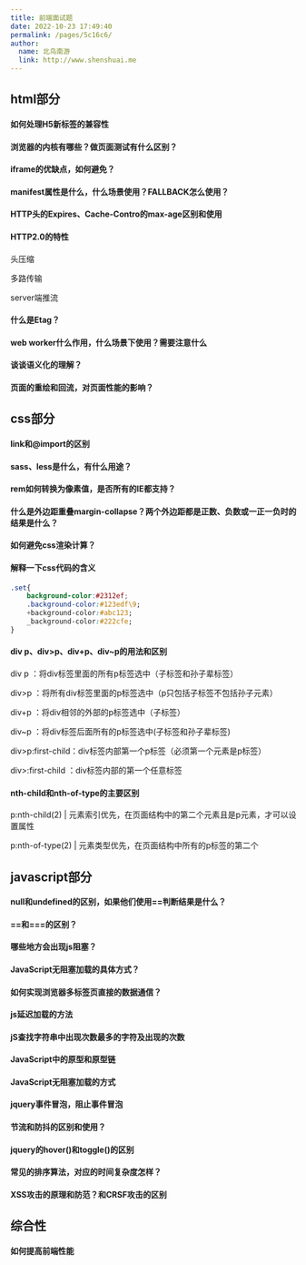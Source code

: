 ```yaml
---
title: 前端面试题
date: 2022-10-23 17:49:40
permalink: /pages/5c16c6/
author: 
  name: 北鸟南游
  link: http://www.shenshuai.me
---
```

## html部分

#### 如何处理H5新标签的兼容性



#### 浏览器的内核有哪些？做页面测试有什么区别？



#### iframe的优缺点，如何避免？



#### manifest属性是什么，什么场景使用？FALLBACK怎么使用？



#### HTTP头的Expires、Cache-Contro的max-age区别和使用



#### HTTP2.0的特性

头压缩

多路传输

server端推流

#### 什么是Etag？



#### web worker什么作用，什么场景下使用？需要注意什么



#### 谈谈语义化的理解？



#### 页面的重绘和回流，对页面性能的影响？




## css部分

#### link和@import的区别



#### sass、less是什么，有什么用途？



#### rem如何转换为像素值，是否所有的IE都支持？



#### 什么是外边距重叠margin-collapse？两个外边距都是正数、负数或一正一负时的结果是什么？



#### 如何避免css渲染计算？



#### 解释一下css代码的含义

```css
.set{
    background-color:#2312ef;
    .background-color:#123edf\9;
    +background-color:#abc123;
    _background-color:#222cfe;
}
```



#### div p、div>p、div+p、div~p的用法和区别

div p ：将div标签里面的所有p标签选中（子标签和孙子辈标签）

div>p ：将所有div标签里面的p标签选中（p只包括子标签不包括孙子元素）


div+p ：将div相邻的外部的p标签选中（子标签）

div~p ：将div标签后面所有的p标签选中(子标签和孙子辈标签)

div>p:first-child：div标签内部第一个p标签（必须第一个元素是p标签）

div>:first-child ：div标签内部的第一个任意标签



#### nth-child和nth-of-type的主要区别

p:nth-child(2)  |  元素索引优先，在页面结构中的第二个元素且是p元素，才可以设置属性

p:nth-of-type(2)  |  元素类型优先，在页面结构中所有的p标签的第二个

## javascript部分

#### null和undefined的区别，如果他们使用==判断结果是什么？



#### ==和===的区别？







#### 哪些地方会出现js阻塞？



#### JavaScript无阻塞加载的具体方式？



#### 如何实现浏览器多标签页直接的数据通信？



#### js延迟加载的方法



#### jS查找字符串中出现次数最多的字符及出现的次数



#### JavaScript中的原型和原型链



#### JavaScript无阻塞加载的方式



#### jquery事件冒泡，阻止事件冒泡



#### 节流和防抖的区别和使用？



#### jquery的hover()和toggle()的区别



#### 常见的排序算法，对应的时间复杂度怎样？



#### XSS攻击的原理和防范？和CRSF攻击的区别



## 综合性

#### 如何提高前端性能